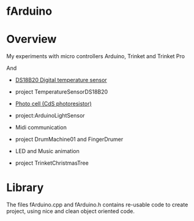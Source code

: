 fArduino
========

# Overview

My experiments with micro controllers Arduino, Trinket and Trinket Pro

And

- [DS18B20 Digital temperature sensor](https://www.adafruit.com/products/374)
* project TemperatureSensorDS18B20

- [Photo cell (CdS photoresistor)](https://www.adafruit.com/products/161)
* project:ArduinoLightSensor

- Midi communication 
* project DrumMachine01 and FingerDrumer

- LED and Music animation
* project TrinketChristmasTree

# Library

The files fArduino.cpp and fArduino.h contains re-usable code to create project, 
using nice and clean object oriented code.